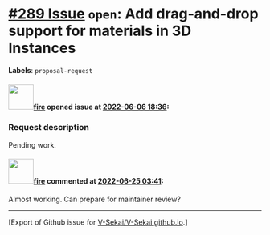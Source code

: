 # [\#289 Issue](https://github.com/V-Sekai/V-Sekai.github.io/issues/289) `open`: Add drag-and-drop support for materials in 3D Instances
**Labels**: `proposal-request`


#### <img src="https://avatars.githubusercontent.com/u/32321?u=c2e06a3d2b49a467aa907e54aa259516440267cc&v=4" width="50">[fire](https://github.com/fire) opened issue at [2022-06-06 18:36](https://github.com/V-Sekai/V-Sekai.github.io/issues/289):

### Request description

Pending work.

#### <img src="https://avatars.githubusercontent.com/u/32321?u=c2e06a3d2b49a467aa907e54aa259516440267cc&v=4" width="50">[fire](https://github.com/fire) commented at [2022-06-25 03:41](https://github.com/V-Sekai/V-Sekai.github.io/issues/289#issuecomment-1166183490):

Almost working. Can prepare for maintainer review?


-------------------------------------------------------------------------------



[Export of Github issue for [V-Sekai/V-Sekai.github.io](https://github.com/V-Sekai/V-Sekai.github.io).]
